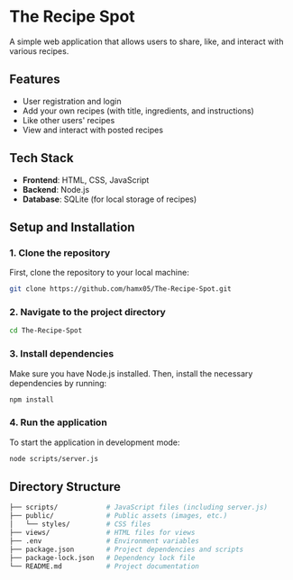 # The Recipe Spot

A simple web application that allows users to share, like, and interact with various recipes.

## Features
- User registration and login
- Add your own recipes (with title, ingredients, and instructions)
- Like other users' recipes
- View and interact with posted recipes

## Tech Stack
- **Frontend**: HTML, CSS, JavaScript
- **Backend**: Node.js
- **Database**: SQLite (for local storage of recipes)

## Setup and Installation

### 1. Clone the repository
First, clone the repository to your local machine:
```bash
git clone https://github.com/hamx05/The-Recipe-Spot.git
```

### 2. Navigate to the project directory
```bash
cd The-Recipe-Spot
```

### 3. Install dependencies
Make sure you have Node.js installed. Then, install the necessary dependencies by running:
```bash
npm install
```

### 4. Run the application
To start the application in development mode:
```bash
node scripts/server.js
```

## Directory Structure
```bash
├── scripts/            # JavaScript files (including server.js)
├── public/             # Public assets (images, etc.)
│   └── styles/         # CSS files
├── views/              # HTML files for views
├── .env                # Environment variables
├── package.json        # Project dependencies and scripts
├── package-lock.json   # Dependency lock file
└── README.md           # Project documentation
```

